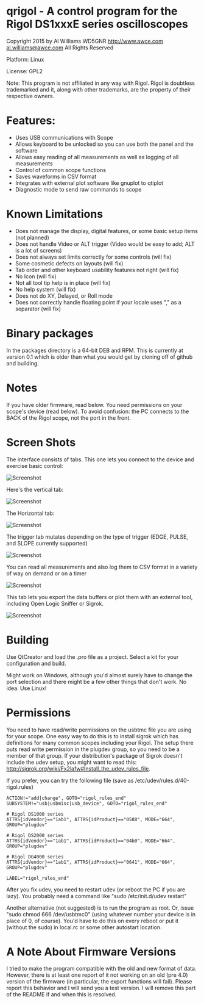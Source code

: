 # qrigol - A control program for the Rigol DS1xxxE series oscilloscopes

Copyright 2015 by
Al Williams WD5GNR http://www.awce.com al.williams@awce.com
All Rights Reserved

Platform: Linux

License: GPL2

Note: This program is not affiliated in any way with Rigol. Rigol is doubtless
trademarked and it, along with other trademarks, are the property of their
respective owners.

# Features:


* Uses USB communications with Scope
* Allows keyboard to be unlocked so you can use both the panel and the software
* Allows easy reading of all measurements as well as logging of all measurements
* Control of common scope functions
* Saves waveforms in CSV format
* Integrates with external plot software like gnuplot to qtiplot
* Diagnostic mode to send raw commands to scope

# Known Limitations

* Does not manage the display, digital features, or some basic setup items (not planned)
* Does not handle Video or ALT trigger (Video would be easy to add; ALT is a lot of screens)
* Does not always set limits correctly for some controls (will fix)
* Some cosmetic defects on layouts (will fix)
* Tab order and other keyboard usability features not right (will fix)
* No Icon (will fix)
* Not all tool tip help is in place (will fix)
* No help system (will fix)
* Does not do XY, Delayed, or Roll mode
* Does not correctly handle floating point if your locale uses "," as a separator (will fix)

# Binary packages
In the packages directory is a 64-bit DEB and RPM. This is currently at version 0.1 which is older than
what you would get by cloning off of github and building.

# Notes
If you have older firmware, read below. You need permissions on your scope's device (read below).
To avoid confusion: the PC connects to the BACK of the Rigol scope, not the port in the front.

# Screen Shots

The interface consists of tabs. This one lets you connect to the device and exercise basic control:

![Screenshot](https://raw.githubusercontent.com/wd5gnr/qrigol/master/screenshots/screenshot_200.png)

Here's the vertical tab:

![Screenshot](https://raw.githubusercontent.com/wd5gnr/qrigol/master/screenshots/screenshot_201.png)

The Horizontal tab:

![Screenshot](https://raw.githubusercontent.com/wd5gnr/qrigol/master/screenshots/screenshot_202.png)

The trigger tab mutates depending on the type of trigger (EDGE, PULSE, and SLOPE currently supported)

![Screenshot](https://raw.githubusercontent.com/wd5gnr/qrigol/master/screenshots/screenshot_203.png)


You can read all measurements and also log them to CSV format in a variety of way on demand or on a timer

![Screenshot](https://raw.githubusercontent.com/wd5gnr/qrigol/master/screenshots/screenshot_204.png)


This tab lets you export the data buffers or plot them with an external tool, including Open Logic
Sniffer or Sigrok.

![Screenshot](https://raw.githubusercontent.com/wd5gnr/qrigol/master/screenshots/screenshot_205.png)


# Building

Use QtCreator and load the .pro file as a project. Select a kit for your configuration and build.

Might work on Windows, although you'd almost surely have to change the port selection and there might
be a few other things that don't work. No idea. Use Linux!

# Permissions

You need to have read/write permissions on the usbtmc file you are using for your scope. One easy way
to do this is to install sigrok which has definitions for many common scopes including your Rigol.
The setup there puts read write permission in the plugdev group, so you need to be a member of that
group. If your distribution's package of Sigrok doesn't include the udev setup, you might want
to read this: http://sigrok.org/wiki/Fx2lafw#Install_the_udev_rules_file.

If you prefer, you can try the following file (save as /etc/udev/rules.d/40-rigol.rules)

    ACTION!="add|change", GOTO="rigol_rules_end"
    SUBSYSTEM!="usb|usbmisc|usb_device", GOTO="rigol_rules_end"

    # Rigol DS1000 series
    ATTRS{idVendor}=="1ab1", ATTRS{idProduct}=="0588", MODE="664", GROUP="plugdev"

    # Rigol DS2000 series
    ATTRS{idVendor}=="1ab1", ATTRS{idProduct}=="04b0", MODE="664", GROUP="plugdev"

    # Rigol DG4000 series
    ATTRS{idVendor}=="1ab1", ATTRS{idProduct}=="0641", MODE="664", GROUP="plugdev"

    LABEL="rigol_rules_end"

After you fix udev, you need to restart udev (or reboot the PC if you are lazy). You probably need a command
like "sudo /etc/init.d/udev restart"

Another alternative (not suggested) is to run the program as root. Or, issue "sudo chmod 666 /dev/usbtmc0"
(using whatever number your device is in place of 0, of course). You'd have to do this on every reboot
or put it (without the sudo) in local.rc or some other autostart location.

# A Note About Firmware Versions

I tried to make the program compatible with the old and new format of data. However, there is at least
one report of it not working on an old (pre 4.0) version of the firmware (in particular, the export
functions will fail). Please report this behavior and I will send you a test version. I will remove
this part of the README if and when this is resolved.


